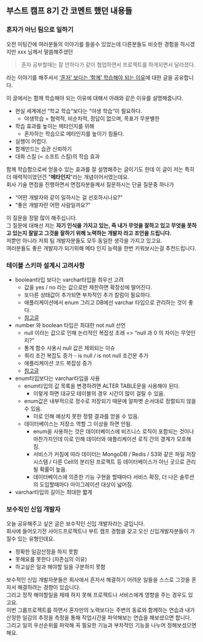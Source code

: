 ## 부스트 캠프 8기 간 코멘트 했던 내용들

### 혼자가 아닌 팀으로 일하기

오전 미팅간에 여러분들의 이야기를 들을수 있었는데 다른분들도 비슷한 경험을 하시겠지만 xxx 님께서 말씀해주셨던
> 혼자 공부할때는 잘 안하다가 같이 협업하면서 프로젝트를 하게되면서 달라졌다.

라는 이야기를 해주셔서 [‘혼자’ 보다는 ‘함께’ 학습해야 되는 이유](https://yozm.wishket.com/magazine/detail/2204/)에 대한 글을 공유합니다.

이 글에서는 함께 학습해야 되는 이유에 대해서 아래와 같은 이유를 설명해줍니다.    
- 현실 세계에선 “학교 학습“보다는 “야생 학습“이 필요하다. 
  - 야생학습 = 협력적, 비순차적, 정답이 없으며, 목표가 무분별한
- 학습 효과를 높이는 메타인지를 위해
  - 혼자하는 학습으로 메타인지를 높이기 힘들다.
- 실행이 어렵다. 
- 함께만드는 습관 신뢰하기
- 대화 스킬 (= 소프트 스킬)의 학습 효과

함께 학습함으로써 얻을수 있는 효과를 잘 설명해주는 글이기도 한데 이 글이 저는 특히 더 매력적이었던건 "**메타인지**"라는 개념이어서였는데요.    
회사 기술 면접을 진행하면서 면접자분들께서 질문하시는 단골 질문중 하나가
- “어떤 개발자와 같이 일하시는 걸 선호하시나요?”
- “좋은 개발자란 어떤 사람일까요?”

이 질문을 정말 많이 해주십니다.  
그 질문에 대해선 저는 **자기 인식을 가지고 있는, 즉 내가 무엇을 잘하고 있고 무엇을 못하고 있는지 잘알고 그것을 잘하기 위해 노력하는 개발자 라고 조언을 드립니다.**     
저뿐만 아니라 저희 팀 개발자분들도 모두 동일한 생각을 가지고 있고요.      
여러분들도 좋은 개발자가 되기위해 메타 인지 능력을 한번 키워보시는걸 추천드립니다. 

### 테이블 스키마 설계시 고려사항
- boolean타입 보다는 varchar타입을 최우선 고려
  - 값을 yes / no 라는 값으로만 제한하면 확장성에 떨어진다.
  - 또다른 상태값이 추가되면 부차적인 추가 칼럼이 필요하다.
  - 애플리케이션에서 enum 그리고 DB에선 varchar 타입으로 관리하는 것이 좋다.
  - [참고글](https://jojoldu.tistory.com/577)
- number 와 boolean 타입은 최대한 not null 선언
  - null 이라는 값으로 인해 논리적인 복잡성 초래 => “null 과 0 의 차이는 무엇인지?”
  - 통계 함수 사용시 null 값은 제외되는 이슈
  - 쿼리 조건 복잡도 증가 - is null / is not null 조건문 추가
  - 애플리케이션 코드 복잡성 증가
  - [참고글](https://jojoldu.tistory.com/718)
- enum타입보다는 varchar타입을 사용
  - enum타입의 값 목록을 변경하려면 ALTER TABLE문을 사용해야 된다.
    - 이렇게 하면 대규모 테이블의 경우 시간이 많이 걸릴 수 있음.
  - enum값은 내부적으로 정수로 저장되기 때문에 알파벳 순서대로 정렬되지 않을 수 있음.
    - 이로 인해 예상치 못한 정렬 결과를 얻을 수 있음.
  - 데이터베이스는 저장소 역할 그 이상을 하면 안됨.
    - enum을 사용하는 것은 데이터베이스에 비즈니스 로직이 포함되는 것이나 마찬가지인데 이로 인해 데이터와 애플리케이션 로직 간의 경계가 모호해짐.
    - 서비스가 커짐에 따라 데이터는 MongoDB / Redis / S3와 같은 파일 저장 시스템 / 다른 Cell의 분리된 프로젝트 등 데이터베이스가 아닌 곳으로 관리될 확률이 높음.
    - 데이터베이스에 의존한 기능 구현을 할때마다 서비스 확장, 더 나은 솔루션의 도입할때마다 마이그레이션 대상이 넓어짐.
- varchar타입의 길이는 최대한 짧게


### 보수직인 신입 개발자
오늘 공유해주고 싶은 글은 보수적인 신입 개발자라는 글입니다.  
회사에 들어오기전 사이드프로젝트나 부트 캠프 경험을 갖고 오신 신입개발자분들이 가질수 있는 유형인데요. 
- 정확한 일감산정을 하지 못함 
- 못해요를 못한다 (자존심의 이유)
- 하고싶은 일과 해야할 일을 구분하지 못함

보수적인 신입 개발자분들은 회사에서 혼자서 해결하기 어려운 일들을 스스로 그것을 혼자서 해결하려는 경향이 있습니다.  
그리고 정작 해야할일을 제때 하지 못해 프로젝트나 서비스에게 영향을 주는 경우도 있고요.   
이번 그룹프로젝트를 하면서 혼자만의 노력보다는 주변의 동료와 함께하는 연습과 내가 산정한 일감의 추정을 측정을 통해 작업시간을 파악해보는 연습을 해보셨으면 합니다.  
그리고 일의 우선순위를 파악해 꼭 필요한 기능과 부차적인 기능을 나누어 정해보셨으면 해요.   
